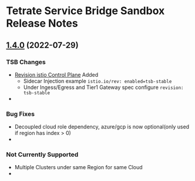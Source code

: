 # Tetrate Service Bridge Sandbox Release Notes

## [1.4.0](https://github.com/smarunich/tetrate-service-bridge-sandbox/compare/v1.3.1...v1.4.0) (2022-07-29)

### TSB Changes
* [Revision istio Control Plane](https://docs.tetrate.io/service-bridge/1.5.x/en-us/setup/revisioned_istio#sidecar-injection) Added  
  * Sidecar Injection example `istio.io/rev: enabled=tsb-stable`
  * Under Ingess/Egress and Tier1 Gateway spec configure `revision: tsb-stable`
* 

### Bug Fixes
* Decoupled cloud role dependency, azure/gcp is now optional(only used if region has index > 0)
* 


### Not Currently Supported
* Multiple Clusters under same Region for same Cloud
* 
